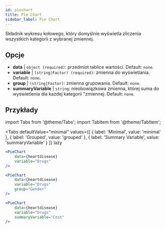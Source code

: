 ```yaml
---
id: piechart
title: Pie Chart
sidebar_label: Pie Chart
---
```


Składnik wykresu kołowego, który domyślnie wyświetla zliczenia wszystkich kategorii z wybranej zmiennej.

## Opcje

* __data__ | `object (required)`: przedmiot tablice wartości. Default: `none`.
* __variable__ | `(string|Factor) (required)`: zmienna do wyświetlania. Default: `none`.
* __group__ | `(string|Factor)`: zmienna grupowania. Default: `none`.
* __summaryVariable__ | `string`: nieobowiązkowa zmienna, której suma do wyświetlenia dla każdej kategorii "zmiennej. Default: `none`.


## Przykłady

import Tabs from '@theme/Tabs';
import TabItem from '@theme/TabItem';

<Tabs
    defaultValue="minimal"
    values={[
        { label: 'Minimal', value: 'minimal' },
        { label: 'Grouped', value: 'grouped' },
        { label: 'Summary Variable', value: 'summaryVariable' }
    ]}
    lazy
>

<TabItem value="minimal">

```jsx live
<PieChart 
    data={heartdisease} 
    variable="Drugs"
/>
```

</TabItem>

<TabItem value="grouped">

```jsx live
<PieChart 
    data={heartdisease} 
    variable="Drugs"
    group="Gender"
/>
```

</TabItem>

<TabItem value="summaryVariable">

```jsx live
<PieChart 
    data={heartdisease} 
    variable="Drugs"
    summaryVariable="Cost"
/>
```

</TabItem>

</Tabs>
